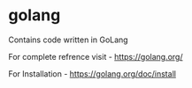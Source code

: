 # golang
Contains code written in GoLang

For complete refrence visit -
  https://golang.org/ 

For Installation -
  https://golang.org/doc/install
